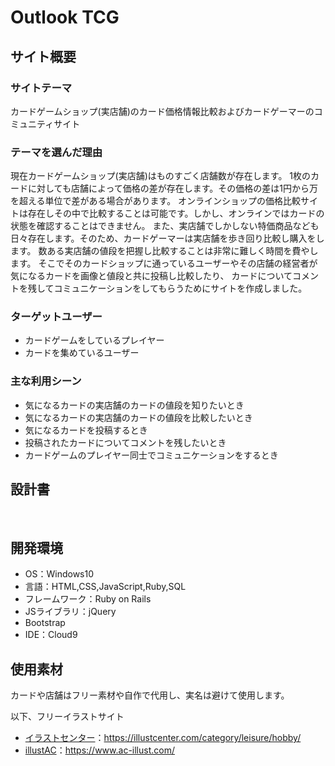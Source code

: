 # Outlook TCG

## サイト概要
### サイトテーマ
カードゲームショップ(実店舗)のカード価格情報比較およびカードゲーマーのコミュニティサイト

### テーマを選んだ理由
現在カードゲームショップ(実店舗)はものすごく店舗数が存在します。
1枚のカードに対しても店舗によって価格の差が存在します。その価格の差は1円から万を超える単位で差がある場合があります。
オンラインショップの価格比較サイトは存在しその中で比較することは可能です。しかし、オンラインではカードの状態を確認することはできません。
また、実店舗でしかしない特価商品なども日々存在します。そのため、カードゲーマーは実店舗を歩き回り比較し購入をします。
数ある実店舗の値段を把握し比較することは非常に難しく時間を費やします。
そこでそのカードショップに通っているユーザーやその店舗の経営者が気になるカードを画像と値段と共に投稿し比較したり、
カードについてコメントを残してコミュニケーションをしてもらうためにサイトを作成しました。

### ターゲットユーザー
- カードゲームをしているプレイヤー
- カードを集めているユーザー

### 主な利用シーン
- 気になるカードの実店舗のカードの値段を知りたいとき
- 気になるカードの実店舗のカードの値段を比較したいとき
- 気になるカードを投稿するとき
- 投稿されたカードについてコメントを残したいとき
- カードゲームのプレイヤー同士でコミュニケーションをするとき
​
## 設計書
<!--テーマを設定・提出する時点では不要です-->
​
## 開発環境
- OS：Windows10
- 言語：HTML,CSS,JavaScript,Ruby,SQL
- フレームワーク：Ruby on Rails
- JSライブラリ：jQuery
- Bootstrap
- IDE：Cloud9
​
## 使用素材

カードや店舗はフリー素材や自作で代用し、実名は避けて使用します。

以下、フリーイラストサイト
- <a href="https://illustcenter.com/category/leisure/hobby/" target="_blank">イラストセンター</a>：https://illustcenter.com/category/leisure/hobby/
- <a href="https://www.ac-illust.com/" target="_blank">illustAC</a>：https://www.ac-illust.com/
